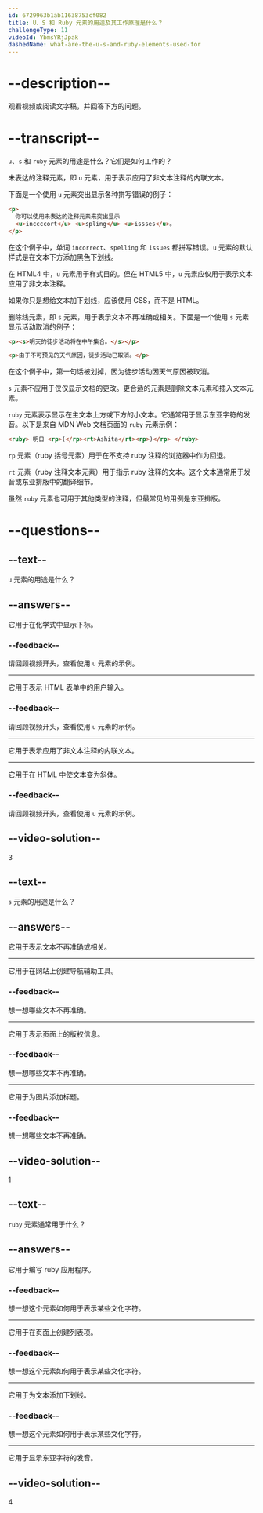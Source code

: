 ```yaml
---
id: 6729963b1ab11638753cf082
title: U、S 和 Ruby 元素的用途及其工作原理是什么？
challengeType: 11
videoId: YbmsYRjJpak
dashedName: what-are-the-u-s-and-ruby-elements-used-for
---
```


# --description--

观看视频或阅读文字稿，并回答下方的问题。

# --transcript--

`u`、`s` 和 `ruby` 元素的用途是什么？它们是如何工作的？

未表达的注释元素，即 `u` 元素，用于表示应用了非文本注释的内联文本。

下面是一个使用 `u` 元素突出显示各种拼写错误的例子：

```html
<p>
  你可以使用未表达的注释元素来突出显示
  <u>inccccort</u> <u>spling</u> <u>issses</u>。
</p>
```

在这个例子中，单词 `incorrect`、`spelling` 和 `issues` 都拼写错误。`u` 元素的默认样式是在文本下方添加黑色下划线。

在 HTML4 中，`u` 元素用于样式目的。但在 HTML5 中，`u` 元素应仅用于表示文本应用了非文本注释。

如果你只是想给文本加下划线，应该使用 CSS，而不是 HTML。

删除线元素，即 `s` 元素，用于表示文本不再准确或相关。下面是一个使用 `s` 元素显示活动取消的例子：

```html
<p><s>明天的徒步活动将在中午集合。</s></p>

<p>由于不可预见的天气原因，徒步活动已取消。</p>
```

在这个例子中，第一句话被划掉，因为徒步活动因天气原因被取消。

`s` 元素不应用于仅仅显示文档的更改。更合适的元素是删除文本元素和插入文本元素。

`ruby` 元素表示显示在主文本上方或下方的小文本。它通常用于显示东亚字符的发音。以下是来自 MDN Web 文档页面的 `ruby` 元素示例：

```html
<ruby> 明日 <rp>(</rp><rt>Ashita</rt><rp>)</rp> </ruby>
```

`rp` 元素（ruby 括号元素）用于在不支持 ruby 注释的浏览器中作为回退。

`rt` 元素（ruby 注释文本元素）用于指示 ruby 注释的文本。这个文本通常用于发音或东亚排版中的翻译细节。

虽然 `ruby` 元素也可用于其他类型的注释，但最常见的用例是东亚排版。

# --questions--

## --text--

`u` 元素的用途是什么？

## --answers--

它用于在化学式中显示下标。

### --feedback--

请回顾视频开头，查看使用 `u` 元素的示例。

---

它用于表示 HTML 表单中的用户输入。

### --feedback--

请回顾视频开头，查看使用 `u` 元素的示例。

---

它用于表示应用了非文本注释的内联文本。

---

它用于在 HTML 中使文本变为斜体。

### --feedback--

请回顾视频开头，查看使用 `u` 元素的示例。

## --video-solution--

3

## --text--

`s` 元素的用途是什么？

## --answers--

它用于表示文本不再准确或相关。

---

它用于在网站上创建导航辅助工具。

### --feedback--

想一想哪些文本不再准确。

---

它用于表示页面上的版权信息。

### --feedback--

想一想哪些文本不再准确。

---

它用于为图片添加标题。

### --feedback--

想一想哪些文本不再准确。

## --video-solution--

1

## --text--

`ruby` 元素通常用于什么？

## --answers--

它用于编写 ruby 应用程序。

### --feedback--

想一想这个元素如何用于表示某些文化字符。

---

它用于在页面上创建列表项。

### --feedback--

想一想这个元素如何用于表示某些文化字符。

---

它用于为文本添加下划线。

### --feedback--

想一想这个元素如何用于表示某些文化字符。

---

它用于显示东亚字符的发音。

## --video-solution--

4

